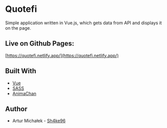 # Quotefi

Simple application written in Vue.js, which gets data from API and displays it on the page.

## Live on Github Pages:

[https://quotefi.netlify.app/](https://quotefi.netlify.app/)

## Built With

* [Vue](https://vuejs.org/)
* [SASS](https://sass-lang.com)
* [AnimaChan](https://animechan.vercel.app/)

## Author
* Artur Michałek - [Sh4ke96](https://github.com/Sh4ke96)
